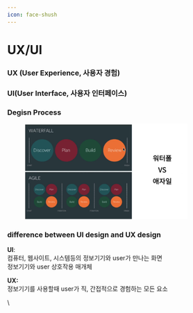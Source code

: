 ```yaml
---
icon: face-shush
---
```


# UX/UI

### UX (User Experience, 사용자 경험)

### UI(User Interface, 사용자 인터페이스)



### Degisn Process

<div align="left"><figure><img src="../../.gitbook/assets/image.png" alt="" width="375"><figcaption></figcaption></figure></div>

### difference between UI design and UX design

**UI**: \
컴퓨터, 웹사이트, 시스템등의 정보기기와 user가 만나는 화면\
정보기기와 user 상호작용 매개체

**UX:**\
정보기기를 사용할때 user가 직, 간접적으로 경험하는 모든 요소

\














